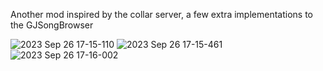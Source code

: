 Another mod inspired by the collar server, a few extra implementations to the GJSongBrowser





![2023 Sep 26 17-15-110](https://github.com/TpdeaX/SongControl/assets/84187852/47a58a6d-3cac-4b91-a69f-ec499992031d)
![2023 Sep 26 17-15-461](https://github.com/TpdeaX/SongControl/assets/84187852/a031db97-886d-48ea-af3c-c3703583f4c6)
![2023 Sep 26 17-16-002](https://github.com/TpdeaX/SongControl/assets/84187852/32deae33-fc5c-4f89-9628-0c6f7fd98259)
